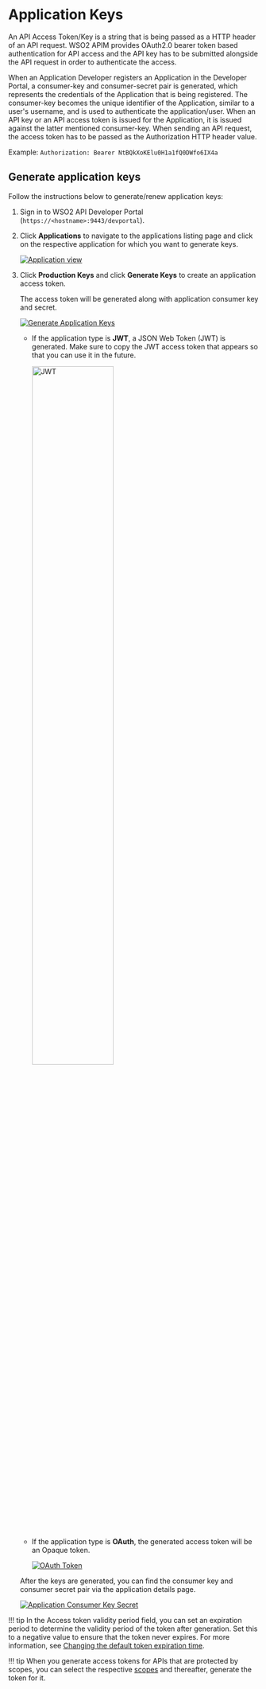 # Application Keys

An API Access Token/Key is a string that is being passed as a HTTP header of an API request. WSO2 APIM provides OAuth2.0 bearer token based authentication for API access and the API key has to be submitted alongside the API request in order to authenticate the access.

When an Application Developer registers an Application in the Developer Portal, a consumer-key 
and consumer-secret pair is generated, which represents the credentials of the Application that is 
being registered. The consumer-key becomes the unique identifier of the Application, similar to a user's username, and is used to authenticate the application/user. When an API key or an API access token is issued for the Application, it is issued against the latter mentioned consumer-key. When sending an API request, the access token has to be passed as the Authorization HTTP header value. 

Example:
`Authorization: Bearer NtBQkXoKElu0H1a1fQ0DWfo6IX4a`
 
## Generate application keys

Follow the instructions below to generate/renew application keys:

1.  Sign in to WSO2 API Developer Portal (`https://<hostname>:9443/devportal`).
            
2.  Click **Applications** to navigate to the applications listing page and click on the respective application for which you want to generate keys.

     [![Application view]({{base_path}}/assets/img/learn/application-select.png)]({{base_path}}/assets/img/learn/application-select.png)
 
3.  Click **Production Keys** and click **Generate Keys** to create an application access token. 

     The access token will be generated along with application consumer key and secret.

     [![Generate Application Keys]({{base_path}}/assets/img/learn/application-key-generation.png)]({{base_path}}/assets/img/learn/application-key-generation.png)
    
     - If the application type is **JWT**, a JSON Web Token (JWT) is generated. Make sure to copy the JWT access token that appears so that you can use it in the future.

        <a href="{{base_path}}/assets/img/learn/jwt-access-token.png" ><img src="{{base_path}}/assets/img/learn/jwt-access-token.png" alt="JWT" 
          title="JWT" width="60%" /></a>
     
     -  If the application type is **OAuth**, the generated access token will be an Opaque token.
     
         [![OAuth Token]({{base_path}}/assets/img/learn/oauth-access-token.png)]({{base_path}}/assets/img/learn/oauth-access-token.png)
     
     After the keys are generated, you can find the consumer key and consumer secret pair via the application details page.
     
     [![Application Consumer Key Secret]({{base_path}}/assets/img/learn/application-key-secret-view.png)]({{base_path}}/assets/img/learn/application-key-secret-view.png)
     
!!! tip
    In the Access token validity period field, you can set an expiration period to determine the validity period of 
    the token after generation. Set this to a negative value to ensure that the token never expires. For more information, see [Changing the default token expiration time]({{base_path}}/learn/consume-api/manage-application/generate-keys/obtain-access-token/changing-the-default-token-expiration-time/).

!!! tip
    When you generate access tokens for APIs that are protected by scopes, you can select the respective [scopes]({{base_path}}/learn/api-security/oauth2/oauth2-scopes/fine-grained-access-control-with-oauth-scopes/) and thereafter, generate the token for it.
  
